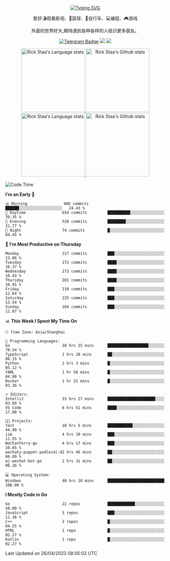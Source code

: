 <div align="center"> 

[![Typing SVG](https://readme-typing-svg.herokuapp.com?size=25&duration=2500&color=eeeeee&vCenter=true&width=200&height=40&lines=Hi+there+%F0%9F%91%8B%F0%9F%8F%BB;I'm+DanBai)](https://git.io/typing-svg)

爱好:🎬观看影视、🏀篮球、🚴自行车、💻编程、🎮游戏

外面的世界好大,期待遇到各种各样的人结识更多朋友。

[![Telegram Badge](https://img.shields.io/badge/-Telegram-blue?style=flat&logo=Telegram&logoColor=white)](https://t.me/danbai9420) 
[![](https://img.shields.io/badge/-Blog-brightgreen?style=flat&logo=Blogger&logoColor=white)](https://p00q.cn)
[![](https://img.shields.io/badge/-Email-red?style=flat&logo=Mail.Ru&logoColor=white)](mailto:danbai@88.com)
</div>

<!-- Light Mode -->
<div align="center"> 
<a href="https://github.com/anuraghazra/github-readme-stats#gh-light-mode-only">
<img height=200 src="https://github-readme-stats-git-master-rstaa-rickstaa.vercel.app/api/top-langs/?username=danbai225&layout=compact&langs_count=10&hide_border=1&role=OWNER,COLLABORATOR#gh-light-mode-only" alt="Rick Staa's Language stats" />
</a>
<a href="https://github.com/anuraghazra/github-readme-stats#gh-light-mode-only">
<img height=200 src="https://github-readme-stats-git-master-rstaa-rickstaa.vercel.app/api?username=danbai225&show_icons=true&count_private=true&line_height=28&hide_border=1&include_all_commits=true&card_width=450&role=OWNER,COLLABORATOR&exclude_repo=github-readme-stats#gh-light-mode-only" alt="Rick Staa's Github stats" />
</a>
</div>

<!-- Dark Mode -->
<div align="center"> 
<a href="https://github.com/anuraghazra/github-readme-stats#gh-dark-mode-only">
<img height=200 src="https://github-readme-stats-git-master-rstaa-rickstaa.vercel.app/api/top-langs/?username=danbai225&layout=compact&langs_count=10&hide_border=1&role=OWNER,COLLABORATOR&theme=github_dark#gh-dark-mode-only" alt="Rick Staa's Language stats" />
</a>
<a href="https://github.com/anuraghazra/github-readme-stats#gh-dark-mode-only">
<img height=200 src="https://github-readme-stats-git-master-rstaa-rickstaa.vercel.app/api?username=danbai225&show_icons=true&count_private=true&line_height=28&hide_border=1&include_all_commits=true&card_width=450&role=OWNER,COLLABORATOR&exclude_repo=github-readme-stats&theme=github_dark#gh-dark-mode-only" alt="Rick Staa's Github stats" />
</a>
</div>

<!--START_SECTION:waka-->
![Code Time](http://img.shields.io/badge/Code%20Time-211%20hrs%2046%20mins-blue)

**I'm an Early 🐤** 

```text
🌞 Morning                406 commits         ██████░░░░░░░░░░░░░░░░░░░   24.43 % 
🌆 Daytime                654 commits         ██████████░░░░░░░░░░░░░░░   39.35 % 
🌃 Evening                528 commits         ████████░░░░░░░░░░░░░░░░░   31.77 % 
🌙 Night                  74 commits          █░░░░░░░░░░░░░░░░░░░░░░░░   04.45 % 
```
📅 **I'm Most Productive on Thursday** 

```text
Monday                   217 commits         ███░░░░░░░░░░░░░░░░░░░░░░   13.06 % 
Tuesday                  272 commits         ████░░░░░░░░░░░░░░░░░░░░░   16.37 % 
Wednesday                273 commits         ████░░░░░░░░░░░░░░░░░░░░░   16.43 % 
Thursday                 281 commits         ████░░░░░░░░░░░░░░░░░░░░░   16.91 % 
Friday                   210 commits         ███░░░░░░░░░░░░░░░░░░░░░░   12.64 % 
Saturday                 225 commits         ███░░░░░░░░░░░░░░░░░░░░░░   13.54 % 
Sunday                   184 commits         ███░░░░░░░░░░░░░░░░░░░░░░   11.07 % 
```


📊 **This Week I Spent My Time On** 

```text
🕑︎ Time Zone: Asia/Shanghai

💬 Programming Languages: 
Go                       28 hrs 25 mins      ██████████████████░░░░░░░   70.54 % 
TypeScript               2 hrs 28 mins       ██░░░░░░░░░░░░░░░░░░░░░░░   06.15 % 
Python                   2 hrs 3 mins        █░░░░░░░░░░░░░░░░░░░░░░░░   05.12 % 
YAML                     1 hr 56 mins        █░░░░░░░░░░░░░░░░░░░░░░░░   04.80 % 
Docker                   1 hr 21 mins        █░░░░░░░░░░░░░░░░░░░░░░░░   03.36 % 

🔥 Editors: 
IntelliJ                 33 hrs 27 mins      █████████████████████░░░░   83.00 % 
VS Code                  6 hrs 51 mins       ████░░░░░░░░░░░░░░░░░░░░░   17.00 % 

🐱‍💻 Projects: 
test                     18 hrs 5 mins       ███████████░░░░░░░░░░░░░░   44.90 % 
iim                      4 hrs 39 mins       ███░░░░░░░░░░░░░░░░░░░░░░   11.55 % 
WeChatFerry-go           4 hrs 17 mins       ███░░░░░░░░░░░░░░░░░░░░░░   10.65 % 
wechaty-puppet-padlocal-d2 hrs 46 mins       ██░░░░░░░░░░░░░░░░░░░░░░░   06.89 % 
mj-wechat-bot-go         2 hrs 31 mins       ██░░░░░░░░░░░░░░░░░░░░░░░   06.26 % 

💻 Operating System: 
Windows                  40 hrs 18 mins      █████████████████████████   100.00 % 
```

**I Mostly Code in Go** 

```text
Go                       22 repos            ████████████░░░░░░░░░░░░░   50.00 % 
JavaScript               5 repos             ███░░░░░░░░░░░░░░░░░░░░░░   11.36 % 
C++                      2 repos             █░░░░░░░░░░░░░░░░░░░░░░░░   04.55 % 
HTML                     1 repo              █░░░░░░░░░░░░░░░░░░░░░░░░   02.27 % 
Kotlin                   1 repo              █░░░░░░░░░░░░░░░░░░░░░░░░   02.27 % 
```




 Last Updated on 26/04/2023 08:05:02 UTC
<!--END_SECTION:waka-->
